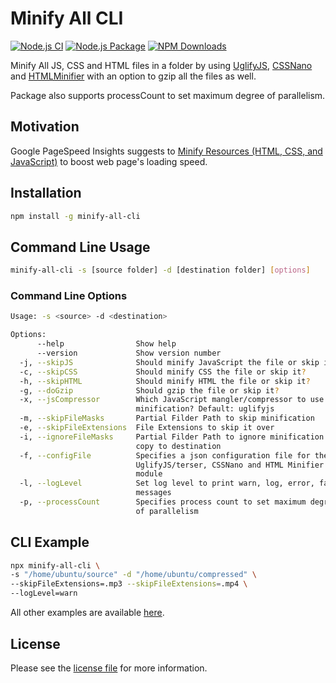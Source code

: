 # Minify All CLI

[![Node.js CI](https://github.com/jadiagaurang/minify-all-cli/actions/workflows/node.js.yml/badge.svg)](https://github.com/jadiagaurang/minify-all-cli/actions/workflows/node.js.yml)
[![Node.js Package](https://github.com/jadiagaurang/minify-all-cli/actions/workflows/npm-publish.yml/badge.svg)](https://github.com/jadiagaurang/minify-all-cli/actions/workflows/npm-publish.yml)
[![NPM Downloads](https://img.shields.io/npm/dw/minify-all-cli)](https://www.npmjs.com/package/minify-all-cli)

Minify All JS, CSS and HTML files in a folder by using [UglifyJS](https://github.com/mishoo/UglifyJS), [CSSNano](https://github.com/cssnano/cssnano) and [HTMLMinifier](https://github.com/kangax/html-minifier) with an option to gzip all the files as well.

Package also supports processCount to set maximum degree of parallelism.

## Motivation

Google PageSpeed Insights suggests to [Minify Resources (HTML, CSS, and JavaScript)](https://developers.google.com/speed/docs/insights/MinifyResources) to boost web page's loading speed.

## Installation

```bash
npm install -g minify-all-cli
```

## Command Line Usage

```bash
minify-all-cli -s [source folder] -d [destination folder] [options]
```

### Command Line Options

```bash
Usage: -s <source> -d <destination>

Options:
      --help                Show help                                       [boolean]
      --version             Show version number                             [boolean]
  -j, --skipJS              Should minify JavaScript the file or skip it?   [boolean]
  -c, --skipCSS             Should minify CSS the file or skip it?          [boolean]
  -h, --skipHTML            Should minify HTML the file or skip it?         [boolean]
  -g, --doGzip              Should gzip the file or skip it?                [boolean]
  -x, --jsCompressor        Which JavaScript mangler/compressor to use for
                            minification? Default: uglifyjs                 [string]
  -m, --skipFileMasks       Partial Filder Path to skip minification        [array]
  -e, --skipFileExtensions  File Extensions to skip it over                 [array]
  -i, --ignoreFileMasks     Partial Filder Path to ignore minification and
                            copy to destination                             [array]
  -f, --configFile          Specifies a json configuration file for the
                            UglifyJS/terser, CSSNano and HTML Minifier 
                            module                                          [string]
  -l, --logLevel            Set log level to print warn, log, error, fatal
                            messages                                        [string]
  -p, --processCount        Specifies process count to set maximum degree
                            of parallelism                                  [number]
```

## CLI Example

```bash
npx minify-all-cli \
-s "/home/ubuntu/source" -d "/home/ubuntu/compressed" \
--skipFileExtensions=.mp3 --skipFileExtensions=.mp4 \
--logLevel=warn
```

All other examples are available [here](https://github.com/jadiagaurang/minify-all-cli/tree/main/tests).

## License

Please see the [license file](https://github.com/jadiagaurang/minify-all-cli/blob/main/LICENSE) for more information.

